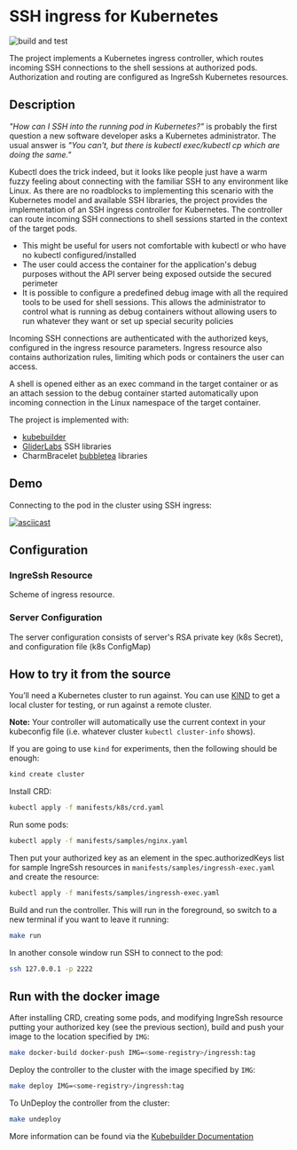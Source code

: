 # SSH ingress for Kubernetes

![build and test](https://github.com/Kooper/IngreSsh/actions/workflows/go.yml/badge.svg)

The project implements a Kubernetes ingress controller, which routes incoming
SSH connections to the shell sessions at authorized pods. Authorization and
routing are configured as IngreSsh Kubernetes resources.

## Description

_"How can I SSH into the running pod in Kubernetes?"_ is probably the first
question a new software developer asks a Kubernetes administrator. The usual
answer is _"You can't, but there is kubectl exec/kubectl cp which are doing
the same."_

Kubectl does the trick indeed, but it looks like people just have a warm fuzzy
feeling about connecting with the familiar SSH to any environment like
Linux. As there are no roadblocks to implementing this scenario with the
Kubernetes model and available SSH libraries, the project provides the
implementation of an SSH ingress controller for Kubernetes. The controller
can route incoming SSH connections to shell sessions started in the
context of the target pods.

* This might be useful for users not comfortable with kubectl or who have no
  kubectl configured/installed
* The user could access the container for the application's debug purposes
  without the API server being exposed outside the secured perimeter
* It is possible to configure a predefined debug image with all the required
  tools to be used for shell sessions. This allows the administrator to control
  what is running as debug containers without allowing users to run whatever
  they want or set up special security policies

Incoming SSH connections are authenticated with the authorized keys, configured
in the ingress resource parameters. Ingress resource also contains
authorization rules, limiting which pods or containers the user can
access.

A shell is opened either as an exec command in the target container or as an
attach session to the debug container started automatically upon incoming
connection in the Linux namespace of the target container.

The project is implemented with:

* [kubebuilder](https://book.kubebuilder.io/)
* [GliderLabs](https://github.com/gliderlabs/ssh) SSH libraries
* CharmBracelet [bubbletea](https://github.com/charmbracelet/bubbletea) libraries

## Demo

Connecting to the pod in the cluster using SSH ingress:

[![asciicast](https://asciinema.org/a/gh6CTevs3p55ARhVcKLYNPizF.svg)](https://asciinema.org/a/gh6CTevs3p55ARhVcKLYNPizF)

## Configuration

### IngreSsh Resource

Scheme of ingress resource.

### Server Configuration

The server configuration consists of server's RSA private key (k8s Secret),
and configuration file (k8s ConfigMap)

## How to try it from the source

You’ll need a Kubernetes cluster to run against. You can use
[KIND](https://sigs.k8s.io/kind) to get a local cluster for testing, or run
against a remote cluster.

**Note:** Your controller will automatically use the current context in your
kubeconfig file (i.e. whatever cluster `kubectl cluster-info` shows).

If you are going to use `kind` for experiments, then the following should be
enough:

```sh
kind create cluster
```

Install CRD:

```sh
kubectl apply -f manifests/k8s/crd.yaml
```

Run some pods:

```sh
kubectl apply -f manifests/samples/nginx.yaml
```

Then put your authorized key as an element in the spec.authorizedKeys list
for sample IngreSsh resources in `manifests/samples/ingressh-exec.yaml` and
create the resource:

```sh
kubectl apply -f manifests/samples/ingressh-exec.yaml
```

Build and run the controller. This will run in the foreground, so switch to a
new terminal if you want to leave it running:

```sh
make run
```

In another console window run SSH to connect to the pod:

```sh
ssh 127.0.0.1 -p 2222
```

## Run with the docker image

After installing CRD, creating some pods, and modifying IngreSsh resource
putting your authorized key (see the previous section),
build and push your image to the location specified by `IMG`:

```sh
make docker-build docker-push IMG=<some-registry>/ingressh:tag
```

Deploy the controller to the cluster with the image specified by `IMG`:

```sh
make deploy IMG=<some-registry>/ingressh:tag
```

To UnDeploy the controller from the cluster:

```sh
make undeploy
```

More information can be found via the [Kubebuilder Documentation](https://book.kubebuilder.io/introduction.html)
